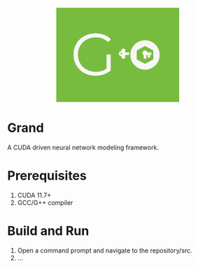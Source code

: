 <p align="center">
  <img src="logo/grand.png" />
</p>

# Grand

A CUDA driven neural network modeling framework.

# Prerequisites

1. CUDA 11.7+
2. GCC/G++ compiler

# Build and Run

1. Open a command prompt and navigate to the repository/src.
2. ...